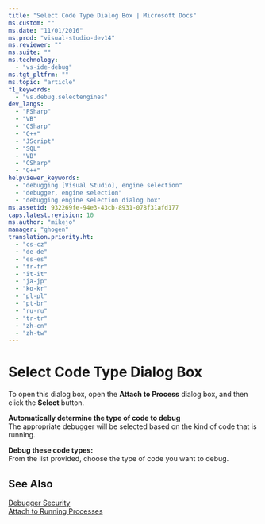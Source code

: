 ```yaml
---
title: "Select Code Type Dialog Box | Microsoft Docs"
ms.custom: ""
ms.date: "11/01/2016"
ms.prod: "visual-studio-dev14"
ms.reviewer: ""
ms.suite: ""
ms.technology: 
  - "vs-ide-debug"
ms.tgt_pltfrm: ""
ms.topic: "article"
f1_keywords: 
  - "vs.debug.selectengines"
dev_langs: 
  - "FSharp"
  - "VB"
  - "CSharp"
  - "C++"
  - "JScript"
  - "SQL"
  - "VB"
  - "CSharp"
  - "C++"
helpviewer_keywords: 
  - "debugging [Visual Studio], engine selection"
  - "debugger, engine selection"
  - "debugging engine selection dialog box"
ms.assetid: 932269fe-94e3-43cb-8931-078f31afd177
caps.latest.revision: 10
ms.author: "mikejo"
manager: "ghogen"
translation.priority.ht: 
  - "cs-cz"
  - "de-de"
  - "es-es"
  - "fr-fr"
  - "it-it"
  - "ja-jp"
  - "ko-kr"
  - "pl-pl"
  - "pt-br"
  - "ru-ru"
  - "tr-tr"
  - "zh-cn"
  - "zh-tw"
---
```

# Select Code Type Dialog Box
To open this dialog box, open the **Attach to Process** dialog box, and then click the **Select** button.  
  
 **Automatically determine the type of code to debug**  
 The appropriate debugger will be selected based on the kind of code that is running.  
  
 **Debug these code types:**  
 From the list provided, choose the type of code you want to debug.  
  
## See Also  
 [Debugger Security](../debugger/debugger-security.md)   
 [Attach to Running Processes](../debugger/attach-to-running-processes-with-the-visual-studio-debugger.md)